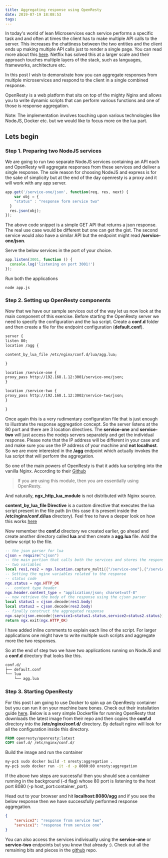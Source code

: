 ```yaml
---
title: Aggregating response using OpenResty
date: 2019-07-19 18:08:53
tags:
---
```


In today's world of lean Microservices each service performs a specific task and and often at times the client has to make multiple API calls to <!--more-->the server. This increases the chattiness between the two entities and the client ends up making multiple API calls just to render a single page. You can read more about this [here](https://netflixtechblog.com/optimizing-the-netflix-api-5c9ac715cf19). Netflix has solved this at a larger scale and their approach touches multiple layers of the stack, such as languages, frameworks, architecture etc.

In this post I wish to demonstrate how you can aggregate responses from multiple microservices and respond to the client in a single combined response.

OpenResty is a web platform that sits on top of the mighty Nginx and allows you to write dynamic scripts that can perform various functions and one of those is response aggregation.

Note: The implementation involves touching upon various technologies like NodeJS, Docker etc. but we would like to focus more on the lua part.

## Lets begin

### Step 1. Preparing two NodeJS services

We are going to run two separate NodeJS services containing an API each and OpenResty will aggregate responses from these services and deliver a single response. The sole reason for choosing NodeJS and express is for the sake of simplicity but at the end of the day openresty is a proxy and it will work with any app server.

``` javascript
app.get('/service-one/json', function(req, res, next) {
    var obj = {
    "status" : "response form service two"
  }
  res.json(obj);
});
```
The above code snippet is  a simple GET API that returns a json response. The real use case would be different but one can get the gist. The second service would also have a similar API but the endpoint might read **/service-one/json**.

Serve the below services in the port of your choice.

``` javascript
app.listen(3001, function () {
  console.log('listening on port 3001!')
});
```
Run both the applications

``` shell
node app.js
```

### Step 2. Setting up OpenResty components

Now that we have our sample services out of the way let us now look at the main component of this exercise. Before starting the OpenResty server we need to specify the configuration and the lua script. Create a **conf.d** folder and then create a file for the endpoint configuration (**default.conf**).

``` txt
server {
listen 80;
location /agg {

content_by_lua_file /etc/nginx/conf.d/lua/agg.lua;

}

location /service-one {
proxy_pass http://192.168.1.12:3001/service-one/json;
}

location /service-two {
proxy_pass http://192.168.1.12:3002/service-two/json;
}

}
```
Once again this is a very rudimentary configuration file that is just enough to illustrate the response aggregation concept. So the server listens at the 80 port and there are 3 location directives. The **service-one** and **service-two** will just access the nodejs servers separately and get the individual response. Please note that the IP address will be different in your case and and make sure you use the IP address of your machine and **not localhost**. So we are more interested in the **/agg** endpoint which actually invokes the lua script that will perform the aggregation. 

So one of the main powers of OpenResty is that it adds lua scripting into the vanilla Nginx. According to their [Github](https://github.com/openresty/lua-nginx-module) 
> If you are using this module, then you are essentially using OpenResty.

And naturally, **ngx_http_lua_module** is not distributed with Nginx source. 

**content_by_lua_file Directive** is a custom directive that executes the lua script present in the file path (in this case it is present inside the **/etc/nginx/conf.d/lua** directory). Feel free to have a deeper look on how this works [here](https://github.com/openresty/lua-nginx-module#content_by_lua_file)

Now remember the **conf.d** directory we created earlier, go ahead and create another directory called **lua** and then create a **agg.lua** file. Add the below script to the file.

``` lua
-- the json parser for lua
cjson = require("cjson")
-- the main portion that calls both the services and stores the response in
-- two variables
local res1,res2 = ngx.location.capture_multi{{"/service-one"},{"/service-two"}}
-- Setting the nginx variables related to the response
-- status code
ngx.status = ngx.HTTP_OK
--  content type header
ngx.header.content_type = "application/json; charset=utf-8"
-- now retrieve the body of the response using the cjson parser
local status1 = cjson.decode(res1.body)
local status2 = cjson.decode(res2.body)
-- finally construct the aggregated response
ngx.say(cjson.encode({service1=status1.status,service2=status2.status}))
return ngx.exit(ngx.HTTP_OK)
```
I have added inline comments to explain each line of the script. For larger applications one might have to write multiple such scripts and aggregate more the two responses.

So at the end of step two we have two applications running on NodeJS and a **conf.d** directory that looks like this.

``` txt
conf.d/
├── default.conf
└── lua
    └── agg.lua 
```

### Step 3. Starting OpenResty
For this post I am going to use Docker to spin up an OpenResty container but you can run it on your machine bare bones. Check out their installation guide [here](https://openresty.org/en/installation.html). Below is a very simple Dockerfile for running OpenResty that downloads the latest image from their repo and then copies the **conf.d** directory into the **/etc/nginx/conf.d/** directory. By default nginx will look for all the configuration inside this directory.

``` dockerfile
FROM openresty/openresty:latest
COPY conf.d/ /etc/nginx/conf.d/
```
Build the image and run the container

``` sh
my-pc$ sudo docker build -t oresty:aggregation .
my-pc$ sudo docker run -it -d -p 8080:80 oresty:aggregation
```

If the above two steps are successful then you should see a container running in the background (-d flag) whose 80 port is listening to the host port 8080 (-p host_port:container_port).

Head out to your browser and hit **localhost:8080/agg** and if you see the below response then we have successfully performed response aggregation.

``` json
{
    "service2": "response from service two",
    "service1": "response from service one"
}
```

You can also access the services indivisually using the **service-one** or **service-two** endpoints but you know that already :). Check out all the remaining bits and pieces in the [github](https://github.com/kagov/oresty-aggregation) repo.